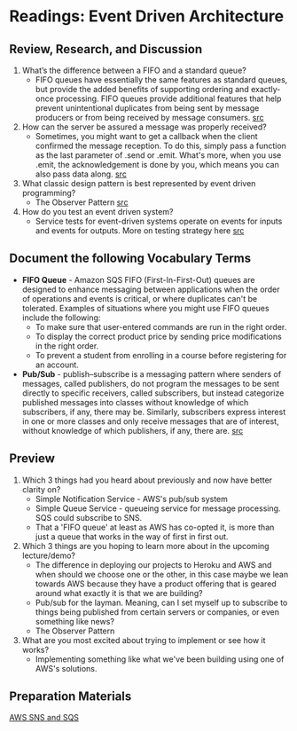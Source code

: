 # Readings: Event Driven Architecture

## Review, Research, and Discussion

1. What’s the difference between a FIFO and a standard queue?
    - FIFO queues have essentially the same features as standard queues, but provide the added benefits of supporting ordering and exactly-once processing. FIFO queues provide additional features that help prevent unintentional duplicates from being sent by message producers or from being received by message consumers. [src](https://aws.amazon.com/about-aws/whats-new/2016/11/amazon-sqs-introduces-fifo-queues-with-exactly-once-processing-and-lower-prices-for-standard-queues/#:~:text=FIFO%20queues%20have%20essentially%20the,being%20received%20by%20message%20consumers.)
1. How can the server be assured a message was properly received?
    - Sometimes, you might want to get a callback when the client confirmed the message reception. To do this, simply pass a function as the last parameter of .send or .emit. What's more, when you use .emit, the acknowledgement is done by you, which means you can also pass data along. [src](https://www.semicolonworld.com/question/47982/how-to-be-sure-that-message-via-socket-io-has-been-received-to-the-client)
1. What classic design pattern is best represented by event driven programming?
    - The Observer Pattern [src](https://www.sitepoint.com/javascript-design-patterns-observer-pattern/)
1. How do you test an event driven system?
    - Service tests for event-driven systems operate on events for inputs and events for outputs. More on testing strategy here [src](https://medium.com/dan-on-coding/testing-event-driven-systems-63c6b0c57517)

## Document the following Vocabulary Terms

- **FIFO Queue** - Amazon SQS FIFO (First-In-First-Out) queues are designed to enhance messaging between applications when the order of operations and events is critical, or where duplicates can't be tolerated. Examples of situations where you might use FIFO queues include the following:
  - To make sure that user-entered commands are run in the right order.
  - To display the correct product price by sending price modifications in the right order.
  - To prevent a student from enrolling in a course before registering for an account.
- **Pub/Sub** - publish–subscribe is a messaging pattern where senders of messages, called publishers, do not program the messages to be sent directly to specific receivers, called subscribers, but instead categorize published messages into classes without knowledge of which subscribers, if any, there may be. Similarly, subscribers express interest in one or more classes and only receive messages that are of interest, without knowledge of which publishers, if any, there are. [src](https://en.wikipedia.org/wiki/Publish%E2%80%93subscribe_pattern)

## Preview

1. Which 3 things had you heard about previously and now have better clarity on?
    - Simple Notification Service - AWS's pub/sub system
    - Simple Queue Service - queueing service for message processing. SQS could subscribe to SNS.
    - That a 'FIFO queue' at least as AWS has co-opted it, is more than just a queue that works in the way of first in first out.
1. Which 3 things are you hoping to learn more about in the upcoming lecture/demo?
    - The difference in deploying our projects to Heroku and AWS and when should we choose one or the other, in this case maybe we lean towards AWS because they have a product offering that is geared around what exactly it is that we are building?
    - Pub/sub for the layman. Meaning, can I set myself up to subscribe to things being published from certain servers or companies, or even something like news?
    - The Observer Pattern
1. What are you most excited about trying to implement or see how it works?
    - Implementing something like what we've been building using one of AWS's solutions.

## Preparation Materials

[AWS SNS and SQS](https://www.youtube.com/watch?v=mXk0MNjlO7A)

